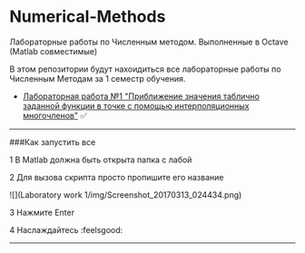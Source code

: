# Numerical-Methods
Лабораторные работы по Численным методом. Выполненные в Octave (Matlab совместимые)

В этом репозитории будут нахоидиться все лабораторные работы по Численным Методам за 1 семестр обучения.

* [Лабораторная работа №1 "Приближение значения таблично заданной функции в точке с помощью интерполяционных многочленов"](https://github.com/mr8bit/Numerical-Methods/tree/master/Laboratory%20work%201) :white_check_mark:


***
###Как запустить все

 1 В Matlab должна быть открыта папка с лабой
 
 2 Для вызова скрипта просто пропишите его название

![](Laboratory work 1/img/Screenshot_20170313_024434.png) 

 3 Нажмите Enter
 
 4 Наслаждайтесь :feelsgood:
***
